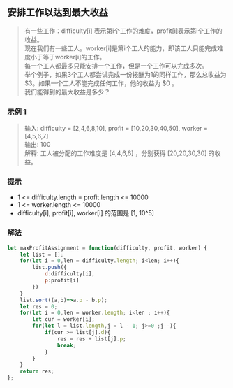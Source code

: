 
## 安排工作以达到最大收益
> 有一些工作：difficulty[i] 表示第i个工作的难度，profit[i]表示第i个工作的收益。           
> 现在我们有一些工人。worker[i]是第i个工人的能力，即该工人只能完成难度小于等于worker[i]的工作。      
> 每一个工人都最多只能安排一个工作，但是一个工作可以完成多次。        
> 举个例子，如果3个工人都尝试完成一份报酬为1的同样工作，那么总收益为 $3。如果一个工人不能完成任何工作，他的收益为 $0 。       
> 我们能得到的最大收益是多少？
  
  
### 示例 1
> 输入: difficulty = [2,4,6,8,10], profit = [10,20,30,40,50], worker = [4,5,6,7]      
> 输出: 100             
> 解释: 工人被分配的工作难度是 [4,4,6,6] ，分别获得 [20,20,30,30] 的收益。        


### 提示
+ 1 <= difficulty.length = profit.length <= 10000
+ 1 <= worker.length <= 10000
+ difficulty[i], profit[i], worker[i]  的范围是 [1, 10^5]




### 解法
```javascript 1.8
let maxProfitAssignment = function(difficulty, profit, worker) {
    let list = [];
    for(let i = 0,len = difficulty.length; i<len; i++){
        list.push({
            d:difficulty[i],
            p:profit[i]
        })
    }
    list.sort((a,b)=>a.p - b.p);
    let res = 0;
    for(let i = 0,len = worker.length; i<len ; i++){
        let cur = worker[i];
        for(let l = list.length,j = l - 1; j>=0 ;j--){
            if(cur >= list[j].d){
                res = res + list[j].p;
                break;
            }
        }
    }
    return res;
};
```
